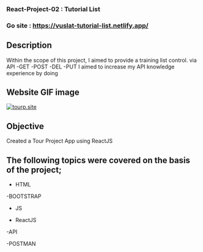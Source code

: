 ### React-Project-02 : Tutorial List
### Go site : https://vuslat-tutorial-list.netlify.app/
## Description
Within the scope of this project, I aimed to provide a training list control.
via API
-GET
-POST
-DEL
-PUT
I aimed to increase my API knowledge experience by doing

## Website GIF image
<a href="https://vuslat-tutorial-list.netlify.app/" ><img src="https://github.com/muhammedvuslat/Projects/blob/master/1_React%20Project/02_Task-List/task-list-app/public/Untitled%20(1).gif" alt="tourp.site"></a>



## Objective
Created a Tour Project App using ReactJS

## The following topics were covered on the basis of the project;
- HTML

-BOOTSTRAP

- JS

- ReactJS

-API

-POSTMAN
